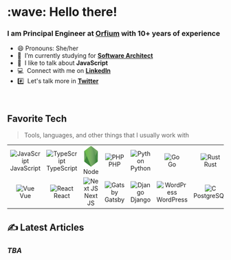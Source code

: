 <!--
**elektracodes/elektracodes** is a ✨ _special_ ✨ repository because its `README.md` (this file) appears on your GitHub profile.

Here are some ideas to get you started:

- 🔭 I’m currently working on ...
- 🌱 I’m currently learning ...
- 👯 I’m looking to collaborate on ...
- 🤔 I’m looking for help with ...
- 💬 Ask me about ...
- 📫 How to reach me: ...
- 😄 Pronouns: ...
- ⚡ Fun fact: ...
-->

<h1 align="left" id="elektra-title">:wave: Hello there!</h1>
<h3 align="left">I am Principal Engineer at <a target="_blank" rel="noreferrer" href="https://www.orfium.com/" alt="Orfium">Orfium</a> with 10+ years of experience</h3>

- 😄 Pronouns: She/her
- :seedling: &nbsp;I’m currently studying for **<a target="_blank" rel="noreferrer" href="https://www.isaqb.org">Software Architect</a>**
- :speech_balloon: &nbsp;I like to talk about **JavaScript**
- :computer: &nbsp;Connect with me on **[LinkedIn]**
- #️⃣ &nbsp;Let's talk more in **[Twitter]**

<br>

<h2 align="left" id="elektra-tech">Favorite Tech</h2>

> Tools, languages, and other things that I usually work with
<table align="center">
  <tr>
    <td align="center" width="96">
      <img src="https://upload.wikimedia.org/wikipedia/commons/thumb/9/99/Unofficial_JavaScript_logo_2.svg/1024px-Unofficial_JavaScript_logo_2.svg.png" width="48" height="48" alt="JavaScript" />
      <br /> JavaScript
    </td>
    <td align="center" width="96">
      <img src="https://upload.wikimedia.org/wikipedia/commons/thumb/4/4c/Typescript_logo_2020.svg/1200px-Typescript_logo_2020.svg.png" width="48" height="48" alt="TypeScript" />
      <br /> TypeScript
    </td>
    <td align="center" width="96">
      <img src="https://raw.githubusercontent.com/github/explore/80688e429a7d4ef2fca1e82350fe8e3517d3494d/topics/nodejs/nodejs.png" width="48" height="48" alt="Node JS" />
      <br /> Node
    </td>
    <td align="center" width="96">
      <img src="https://i.ibb.co/LzmYpDX/146-1466902-php-logo-png-transparent-php-logo-png-png-removebg-preview.png" width="48" height="48" alt="PHP" />
      <br /> PHP
    </td>
    <td align="center" width="96">
      <img src="https://upload.wikimedia.org/wikipedia/commons/thumb/c/c3/Python-logo-notext.svg/1200px-Python-logo-notext.svg.png" width="48" height="48" alt="Python" />
      <br /> Python
    </td>
    <td align="center" width="96">
      <img src="https://upload.wikimedia.org/wikipedia/commons/thumb/0/05/Go_Logo_Blue.svg/320px-Go_Logo_Blue.svg.png" width="48" height="48" alt="Go" />
      <br /> Go
    </td>
    <td align="center" width="96">
      <img src="https://raw.githubusercontent.com/rust-lang/rust-artwork/master/logo/rust-logo-128x128-blk.png" width="48" height="48" alt="Rust" />
      <br /> Rust
    </td>
    <td align="center" width="96">
      <img src="https://upload.wikimedia.org/wikipedia/commons/5/5c/AWS_Simple_Icons_AWS_Cloud.svg" width="48" height="48" alt="AWS" />
      <br /> AWS
    </td>
    <td align="center" width="96">
      <img src="https://www.docker.com/wp-content/uploads/2022/03/Moby-logo.png.webp" width="48" height="48" alt="Angular" />
      <br /> Docker
    </td>
  </tr>
  <tr>
    <td align="center" width="96">
      <img src="https://upload.wikimedia.org/wikipedia/commons/9/95/Vue.js_Logo_2.svg" width="48" height="48" alt="Vue" />
      <br /> Vue
    </td>
    <td align="center" width="96">
      <img src="https://brandlogos.net/wp-content/uploads/2020/09/react-logo.png" width="48" height="48" alt="React" />
      <br /> React
    </td>
    <td align="center" width="96">
      <img src="https://raw.githubusercontent.com/samfromaway/samfromaway/master/.github/images/nextjs.png" width="48" height="48" alt="Next JS" />
      <br /> Next JS
    </td>
    <td align="center" width="96">
      <img src="https://static.cdnlogo.com/logos/g/42/gatsby.svg" width="48" height="48" alt="Gatsby" />
      <br /> Gatsby
    </td>
    <td align="center" width="96">
      <img src="https://cdn.worldvectorlogo.com/logos/django.svg" width="48" height="48" alt="Django" />
      <br /> Django
    </td>
    <td align="center" width="96">
      <img src="https://upload.wikimedia.org/wikipedia/commons/thumb/9/98/WordPress_blue_logo.svg/480px-WordPress_blue_logo.svg.png" width="48" height="48" alt="WordPress" />
      <br /> WordPress
    </td>
    <td align="center" width="96">
      <img src="https://upload.wikimedia.org/wikipedia/commons/2/29/Postgresql_elephant.svg" width="48" height="48" alt="C" />
      <br /> PostgreSQL
    </td>
    <td align="center" width="96">
      <img src="https://seeklogo.com/images/A/aws-dynamodb-logo-CF7BCC577D-seeklogo.com.png" width="48" height="48" alt="Mongo DB" />
      <br /> Dynamodb
    </td>
    <td align="center" width="96">
      <img src="https://upload.wikimedia.org/wikipedia/commons/thumb/1/17/GraphQL_Logo.svg/2048px-GraphQL_Logo.svg.png" width="48" height="48" alt="GraphQL" />
      <br /> GraphQL
    </td>
  </tr>
</table>

## ✍️ Latest Articles 
### *TBA* 
<!-- BLOG-POST-LIST:START -->
<!-- BLOG-POST-LIST:END -->


[linkedin]: https://www.linkedin.com/in/elektra-bilali-simou "LinkedIn"
[twitter]: https://twitter.com/elektracodes "Twitter"



